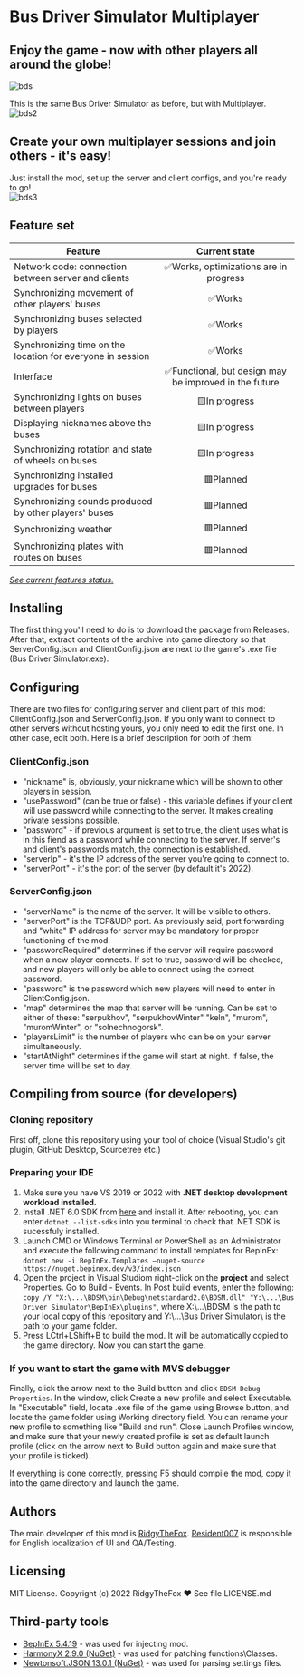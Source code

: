 # Bus Driver Simulator Multiplayer

## Enjoy the game - now with other players all around the globe!
![bds](https://i.imgur.com/fP6gvsm.jpg)


This is the same Bus Driver Simulator as before, but with Multiplayer.
![bds2](https://i.imgur.com/H4Z0Z8X.png)

## Create your own multiplayer sessions and join others - it's easy!
Just install the mod, set up the server and client configs, and you're ready to go!  
![bds3](https://i.imgur.com/TD835bs.png)


## Feature set
| Feature       | Current state      |
| ------------- |:------------------:|
|Network code: connection between server and clients|✅Works, optimizations are in progress|
|Synchronizing movement of other players' buses|✅Works|
|Synchronizing buses selected by players|✅Works|
|Synchronizing time on the location for everyone in session|✅Works|
|Interface|✅Functional, but design may be improved in the future|
|Synchronizing lights on buses between players|🟨In progress|
|Displaying nicknames above the buses|🟨In progress|
|Synchronizing rotation and state of wheels on buses|🟨In progress|
|Synchronizing installed upgrades for buses|🟥Planned|
|Synchronizing sounds produced by other players' buses|🟥Planned|
|Synchronizing weather|🟥Planned|
|Synchronizing plates with routes on buses|🟥Planned|

[*See current features status.*](FEATURES_STATUS.md)

## Installing
The first thing you'll need to do is to download the package from Releases. After that, extract contents of the archive into game directory so that ServerConfig.json and ClientConfig.json are next to the game's .exe file (Bus Driver Simulator.exe).

## Configuring
There are two files for configuring server and client part of this mod: ClientConfig.json and ServerConfig.json. If you only want to connect to other servers without hosting yours, you only need to edit the first one. In other case, edit both. Here is a brief description for both of them:
### ClientConfig.json
* "nickname" is, obviously, your nickname which will be shown to other players in session.
* "usePassword" (can be true or false) - this variable defines if your client will use password while connecting to the server. It makes creating private sessions possible.
* "password" - if previous argument is set to true, the client uses what is in this fiend as a password while connecting to the server. If server's and client's passwords match, the connection is established.
* "serverIp" - it's the IP address of the server you're going to connect to.
* "serverPort" - it's the port of the server (by default it's 2022).

### ServerConfig.json
* "serverName" is the name of the server. It will be visible to others.
* "serverPort" is the TCP&UDP port. As previously said, port forwarding and "white" IP address for server may be mandatory for proper functioning of the mod.
* "passwordRequired" determines if the server will require password when a new player connects. If set to true, password will be checked, and new players will only be able to connect using the correct password.
* "password" is the password which new players will need to enter in ClientConfig.json.
* "map" determines the map that server will be running. Can be set to either of these: "serpukhov", "serpukhovWinter" "keln", "murom", "muromWinter", or "solnechnogorsk".
* "playersLimit" is the number of players who can be on your server simultaneously.
* "startAtNight" determines if the game will start at night. If false, the server time will be set to day.

## Compiling from source (for developers)
### Cloning repository
First off, clone this repository using your tool of choice (Visual Studio's git plugin, GitHub Desktop, Sourcetree etc.)
### Preparing your IDE
1. Make sure you have VS 2019 or 2022 with **.NET desktop development workload installed.**
2. Install .NET 6.0 SDK from [here](https://dotnet.microsoft.com/en-us/download) and install it. After rebooting, you can enter ``dotnet --list-sdks`` into you terminal to check that .NET SDK is sucessfuly installed.
3. Launch CMD or Windows Terminal or PowerShell as an Administrator and execute the following command to install templates for BepInEx:
``dotnet new -i BepInEx.Templates —nuget-source https://nuget.bepinex.dev/v3/index.json``
4. Open the project in Visual Studiom right-click on the **project** and select Properties. Go to Build - Events. In Post build events, enter the following:
``copy /Y "X:\...\BDSM\bin\Debug\netstandard2.0\BDSM.dll" "Y:\...\Bus Driver Simulator\BepInEx\plugins"``,
where X:\\...\BDSM is the path to your local copy of this repository and Y:\\...\Bus Driver Simulator\ is the path to your game folder.
5. Press LCtrl+LShift+B to build the mod. It will be automatically copied to the game directory. Now you can start the game.
### If you want to start the game with MVS debugger 
Finally, click the arrow next to the Build button and click ``BDSM Debug Properties``. In the window, click Create a new profile and select Executable. 
In "Executable" field, locate .exe file of the game using Browse button, and locate the game folder using Working directory field. You can rename your new profile to something like "Build and run". Close Launch Profiles window, and make sure that your newly created profile is set as default launch profile (click on the arrow next to Build button again and make sure that your profile is ticked).

If everything is done correctly, pressing F5 should compile the mod, copy it into the game directory and launch the game.

## Authors
The main developer of this mod is [RidgyTheFox](https://github.com/RidgyTheFox).
[Resident007](https://github.com/Resident007) is responsible for English localization of UI and QA/Testing.

## Licensing
MIT License.
Copyright (c) 2022 RidgyTheFox ♥
See file LICENSE.md	

## Third-party tools
* [BepInEx 5.4.19](https://github.com/BepInEx/BepInEx) - was used for injecting mod.
* [HarmonyX 2.9.0 (NuGet)](https://github.com/BepInEx/HarmonyX) - was used for patching functions\Classes.
* [Newtonsoft.JSON 13.0.1 (NuGet)](https://www.newtonsoft.com/json) - was used for parsing settings files.